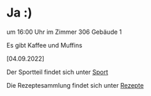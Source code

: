 
# Ja :)


um 16:00 Uhr im Zimmer 306 Gebäude 1

Es gibt Kaffee und Muffins



<!---![image] Ein Bild vielleicht?als -->

[04.09.2022]


Der Sportteil findet sich unter [Sport](/sport.md)

Die Rezeptesammlung findet sich unter [Rezepte](/rezepte.md)



